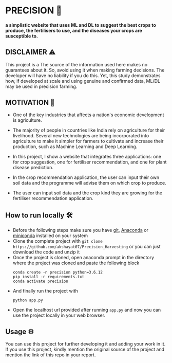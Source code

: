 # PRECISION 🌿
#### a simplistic website that uses ML and DL to suggest the best crops to produce, the fertilisers to use, and the diseases your crops are susceptible to.


## DISCLAIMER ⚠️
This project is a The source of the information used here makes no guarantees about it. So, avoid using it when making farming decisions. The developer will have no liability if you do this. Yet, this study demonstrates how, if developed at scale and using genuine and confirmed data, ML/DL may be used in precision farming.

## MOTIVATION 💪
- One of the key industries that affects a nation's economic development is agriculture.

- The majority of people in countries like India rely on agriculture for their livelihood. Several new technologies are being incorporated into agriculture to make it simpler for farmers to cultivate and increase their production, such as Machine Learning and Deep Learning.

- In this project, I show a website that integrates three applications: one for crop suggestion, one for fertiliser recommendation, and one for plant disease prediction.

- In the crop recommendation application, the user can input their own soil data and the programme will advise them on which crop to produce.

- The user can input soil data and the crop kind they are growing for the fertiliser recommendation application.




## How to run locally 🛠️
- Before the following steps make sure you have [git](https://git-scm.com/download), [Anaconda](https://www.anaconda.com/) or [miniconda](https://docs.conda.io/en/latest/miniconda.html) installed on your system
- Clone the complete project with `git clone https://github.com/akshayat07/Precision_Harvesting` or you can just download the code and unzip it
- Once the project is cloned, open anaconda prompt in the directory where the project was cloned and paste the following block
  ```
  conda create -n precision python=3.6.12
  pip install -r requirements.txt
  conda activate precision
  ```
- And finally run the project with
  ```
  python app.py
  ```
- Open the localhost url provided after running `app.py` and now you can use the project locally in your web browser.

## Usage ⚙️
You can use this project for further developing it and adding your work in it. If you use this project, kindly mention the original source of the project and mention the link of this repo in your report.

